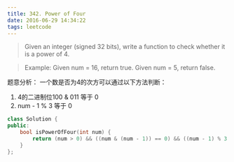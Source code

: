 ```yaml
---
title: 342. Power of Four
date: 2016-06-29 14:34:22
tags: leetcode
---
```


>Given an integer (signed 32 bits), write a function to check whether it is a power of 4.

>Example:
Given num = 16, return true. Given num = 5, return false.

题意分析：
一个数是否为4的次方可以通过以下方法判断：
1. 4的二进制位100 & 011 等于 0
2. num - 1 % 3 等于 0

```c++
class Solution {
public:
    bool isPowerOfFour(int num) {
        return (num > 0) && ((num & (num - 1)) == 0) && ((num - 1) % 3 == 0);
    }
};
```
